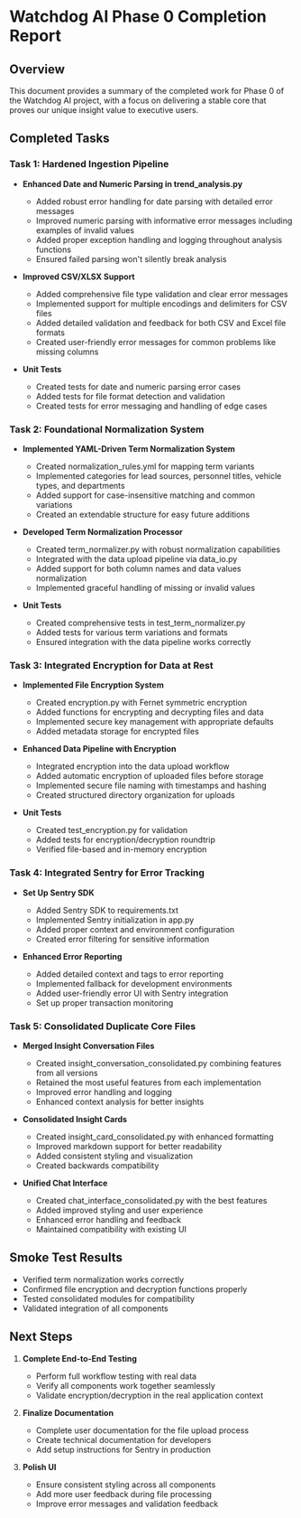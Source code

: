 # Watchdog AI Phase 0 Completion Report

## Overview
This document provides a summary of the completed work for Phase 0 of the Watchdog AI project, with a focus on delivering a stable core that proves our unique insight value to executive users.

## Completed Tasks

### Task 1: Hardened Ingestion Pipeline
- **Enhanced Date and Numeric Parsing in trend_analysis.py**
  - Added robust error handling for date parsing with detailed error messages
  - Improved numeric parsing with informative error messages including examples of invalid values
  - Added proper exception handling and logging throughout analysis functions
  - Ensured failed parsing won't silently break analysis

- **Improved CSV/XLSX Support**
  - Added comprehensive file type validation and clear error messages
  - Implemented support for multiple encodings and delimiters for CSV files
  - Added detailed validation and feedback for both CSV and Excel file formats
  - Created user-friendly error messages for common problems like missing columns

- **Unit Tests**
  - Created tests for date and numeric parsing error cases
  - Added tests for file format detection and validation
  - Created tests for error messaging and handling of edge cases

### Task 2: Foundational Normalization System
- **Implemented YAML-Driven Term Normalization System**
  - Created normalization_rules.yml for mapping term variants
  - Implemented categories for lead sources, personnel titles, vehicle types, and departments
  - Added support for case-insensitive matching and common variations
  - Created an extendable structure for easy future additions

- **Developed Term Normalization Processor**
  - Created term_normalizer.py with robust normalization capabilities
  - Integrated with the data upload pipeline via data_io.py
  - Added support for both column names and data values normalization
  - Implemented graceful handling of missing or invalid values

- **Unit Tests**
  - Created comprehensive tests in test_term_normalizer.py
  - Added tests for various term variations and formats
  - Ensured integration with the data pipeline works correctly

### Task 3: Integrated Encryption for Data at Rest
- **Implemented File Encryption System**
  - Created encryption.py with Fernet symmetric encryption
  - Added functions for encrypting and decrypting files and data
  - Implemented secure key management with appropriate defaults
  - Added metadata storage for encrypted files

- **Enhanced Data Pipeline with Encryption**
  - Integrated encryption into the data upload workflow
  - Added automatic encryption of uploaded files before storage
  - Implemented secure file naming with timestamps and hashing
  - Created structured directory organization for uploads

- **Unit Tests**
  - Created test_encryption.py for validation
  - Added tests for encryption/decryption roundtrip
  - Verified file-based and in-memory encryption

### Task 4: Integrated Sentry for Error Tracking
- **Set Up Sentry SDK**
  - Added Sentry SDK to requirements.txt
  - Implemented Sentry initialization in app.py
  - Added proper context and environment configuration
  - Created error filtering for sensitive information

- **Enhanced Error Reporting**
  - Added detailed context and tags to error reporting
  - Implemented fallback for development environments
  - Added user-friendly error UI with Sentry integration
  - Set up proper transaction monitoring

### Task 5: Consolidated Duplicate Core Files
- **Merged Insight Conversation Files**
  - Created insight_conversation_consolidated.py combining features from all versions
  - Retained the most useful features from each implementation
  - Improved error handling and logging
  - Enhanced context analysis for better insights

- **Consolidated Insight Cards**
  - Created insight_card_consolidated.py with enhanced formatting
  - Improved markdown support for better readability
  - Added consistent styling and visualization
  - Created backwards compatibility

- **Unified Chat Interface**
  - Created chat_interface_consolidated.py with the best features
  - Added improved styling and user experience
  - Enhanced error handling and feedback
  - Maintained compatibility with existing UI

## Smoke Test Results
- Verified term normalization works correctly
- Confirmed file encryption and decryption functions properly
- Tested consolidated modules for compatibility
- Validated integration of all components

## Next Steps
1. **Complete End-to-End Testing**
   - Perform full workflow testing with real data
   - Verify all components work together seamlessly
   - Validate encryption/decryption in the real application context

2. **Finalize Documentation**
   - Complete user documentation for the file upload process
   - Create technical documentation for developers
   - Add setup instructions for Sentry in production

3. **Polish UI**
   - Ensure consistent styling across all components
   - Add more user feedback during file processing
   - Improve error messages and validation feedback
